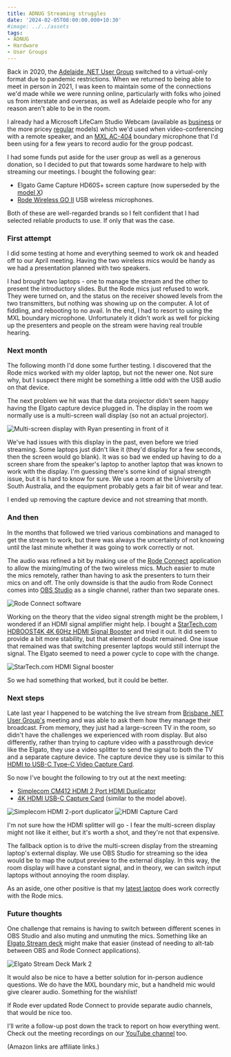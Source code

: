 ```yaml
---
title: ADNUG Streaming struggles
date: '2024-02-05T08:00:00.000+10:30'
#image: ../../assets
tags:
- ADNUG
- Hardware
- User Groups
---
```


Back in 2020, the [Adelaide .NET User Group](https://www.adnug.net) switched to a virtual-only format due to pandemic restrictions. When we returned to being able to meet in person in 2021, I was keen to maintain some of the connections we'd made while we were running online, particularly with folks who joined us from interstate and overseas, as well as Adelaide people who for any reason aren't able to be in the room.

I already had a Microsoft LifeCam Studio Webcam (available as [business](https://www.amazon.com.au/Microsoft-LifeCam-Studio-for-Business/dp/B004ABO7QI?&linkCode=ll1&tag=flcdrg07-22&linkId=9b0c7f391403b7ef980af64330c85db8&language=en_AU&ref_=as_li_ss_tl) or the more pricey [regular](https://www.amazon.com.au/Microsoft-Q2F-00013-LifeCam-Studio/dp/B0096KSBB0?&linkCode=ll1&tag=flcdrg07-22&linkId=80638f5855c8f009d08668ae7b6e36a5&language=en_AU&ref_=as_li_ss_tl) models) which we'd used when video-conferencing with a remote speaker, and an [MXL AC-404](https://mxlmics.com/products/ac-404/) boundary microphone that I'd been using for a few years to record audio for the group podcast.

I had some funds put aside for the user group as well as a generous donation, so I decided to put that towards some hardware to help with streaming our meetings. I bought the following gear:

* Elgato Game Capture HD60S+ screen capture (now superseded by the [model X](https://www.amazon.com.au/Elgato-HD60-External-Capture-Card/dp/B09V1KJ3J4?th=1&linkCode=ll1&tag=flcdrg07-22&linkId=03235850b6762954dc8fa7d5dae0ed70&language=en_AU&ref_=as_li_ss_tl))
* [Rode Wireless GO II](https://www.amazon.com.au/R%C3%98DE-Ultra-compact-Dual-channel-Microphone-Microphones/dp/B08XFQ6KP9?&linkCode=ll1&tag=flcdrg07-22&linkId=dd81d961ba9000e738c536cd97b83965&language=en_AU&ref_=as_li_ss_tl) USB wireless microphones.

Both of these are well-regarded brands so I felt confident that I had selected reliable products to use. If only that was the case.

### First attempt

I did some testing at home and everything seemed to work ok and headed off to our April meeting. Having the two wireless mics would be handy as we had a presentation planned with two speakers.

I had brought two laptops - one to manage the stream and the other to present the introductory slides. But the Rode mics just refused to work. They were turned on, and the status on the receiver showed levels from the two transmitters, but nothing was showing up on the computer. A lot of fiddling, and rebooting to no avail. In the end, I had to resort to using the MXL boundary microphone. Unfortunately it didn't work as well for picking up the presenters and people on the stream were having real trouble hearing.

### Next month

The following month I'd done some further testing. I discovered that the Rode mics worked with my older laptop, but not the newer one. Not sure why, but I suspect there might be something a little odd with the USB audio on that device.

The next problem we hit was that the data projector didn't seem happy having the Elgato capture device plugged in. The display in the room we normally use is a multi-screen wall display (so not an actual projector).

![Multi-screen display with Ryan presenting in front of it](/assets/2024/02/multi-screen-display.jpg)

We've had issues with this display in the past, even before we tried streaming. Some laptops just didn't like it (they'd display for a few seconds, then the screen would go blank). It was so bad we ended up having to do a screen share from the speaker's laptop to another laptop that was known to work with the display. I'm guessing there's some kind of signal strength issue, but it is hard to know for sure. We use a room at the University of South Australia, and the equipment probably gets a fair bit of wear and tear.

I ended up removing the capture device and not streaming that month.

### And then

In the months that followed we tried various combinations and managed to get the stream to work, but there was always the uncertainty of not knowing until the last minute whether it was going to work correctly or not.

The audio was refined a bit by making use of the [Rode Connect](https://rode.com/en/apps/rodeconnect) application to allow the mixing/muting of the two wireless mics. Much easier to mute the mics remotely, rather than having to ask the presenters to turn their mics on and off. The only downside is that the audio from Rode Connect comes into [OBS Studio](https://obsproject.com/) as a single channel, rather than two separate ones.

![Rode Connect software](/assets/2024/02/rode-connect.png)

Working on the theory that the video signal strength might be the problem, I wondered if an HDMI signal amplifier might help. I bought a [StarTech.com HDBOOST4K 4K 60Hz HDMI Signal Booster](https://www.amazon.com.au/gp/product/B07YVYK11D?&linkCode=ll1&tag=flcdrg07-22&linkId=f3f0e942cf6e74329e8f780ef972ec37&language=en_AU&ref_=as_li_ss_tl) and tried it out. It did seem to provide a bit more stability, but that element of doubt remained. One issue that remained was that switching presenter laptops would still interrupt the signal. The Elgato seemed to need a power cycle to cope with the change.

![StarTech.com HDMI Signal booster](/assets/2024/02/startech-hdmi-amplifier.jpg)

So we had something that worked, but it could be better.

### Next steps

Late last year I happened to be watching the live stream from [Brisbane .NET User Group's](https://www.meetup.com/en-AU/brisbane-dotnet-user-group/) meeting and was able to ask them how they manage their broadcast. From memory, they just had a large-screen TV in the room, so didn't have the challenges we experienced with room display. But also differently, rather than trying to capture video with a passthrough device like the Elgato, they use a video splitter to send the signal to both the TV and a separate capture device. The capture device they use is similar to this [HDMI to USB-C Type-C Video Capture Card](https://www.amazon.com.au/dp/B09GK7H1B5?&linkCode=ll1&tag=flcdrg07-22&linkId=72377d213818001ae42012f58a7a5805&language=en_AU&ref_=as_li_ss_tl).

So now I've bought the following to try out at the next meeting:

- [Simplecom CM412 HDMI 2 Port HDMI Duplicator](https://www.amazon.com.au/gp/product/B08H2BBH5M?&linkCode=ll1&tag=flcdrg07-22&linkId=cb28cfb1cd98d42185d61cc51a4b0afd&language=en_AU&ref_=as_li_ss_tl)
- [4K HDMI USB-C Capture Card](https://www.amazon.com.au/gp/product/B0C2HG93TG?th=1&linkCode=ll1&tag=flcdrg07-22&linkId=62d35cb2d9dbc15e956f636d2566491e&language=en_AU&ref_=as_li_ss_tl) (similar to the model above).

![Simplecom HDMI 2-port duplicator](/assets/2024/02/simplecom-hdmi-duplicator.jpg)
![HDMI Capture Card](/assets/2024/02/hdmi-capture-card.jpg)

I'm not sure how the HDMI splitter will go - I fear the multi-screen display might not like it either, but it's worth a shot, and they're not that expensive.

The fallback option is to drive the multi-screen display from the streaming laptop's external display. We use OBS Studio for streaming so the idea would be to map the output preview to the external display. In this way, the room display will have a constant signal, and in theory, we can switch input laptops without annoying the room display.

As an aside, one other positive is that my [latest laptop](/2023/04/new-laptop) does work correctly with the Rode mics.

### Future thoughts

One challenge that remains is having to switch between different scenes in OBS Studio and also muting and unmuting the mics. Something like an [Elgato Stream deck](https://www.amazon.com.au/Elgato-Stream-Deck-MK-2-Controller/dp/B09738CV2G?th=1&linkCode=ll1&tag=flcdrg07-22&linkId=58ea4a33106107c2dff78ac6cfae404b&language=en_AU&ref_=as_li_ss_tl) might make that easier (instead of needing to alt-tab between OBS and Rode Connect applications).

![Elgato Stream Deck Mark 2](/assets/2024/02/elgato-stream-deck-mk2.jpg)

It would also be nice to have a better solution for in-person audience questions. We do have the MXL boundary mic, but a handheld mic would give clearer audio. Something for the wishlist!

If Rode ever updated Rode Connect to provide separate audio channels, that would be nice too.

I'll write a follow-up post down the track to report on how everything went. Check out the meeting recordings on our [YouTube channel](https://www.youtube.com/@AdelaideDotNETUserGroup) too.

(Amazon links are affiliate links.)

